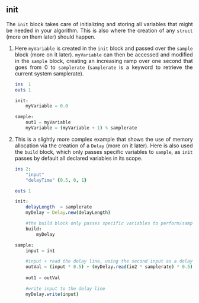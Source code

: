 <div style="text-align: justify">

## init

The `init` block takes care of initializing and storing all variables that might be needed in your algorithm. This is also where the creation of any `struct` (more on them later) should happen.


1. Here `myVariable` is created in the `init` block and passed over the `sample` block (more on it later). `myVariable` can then be accessed and modified in the `sample` block, creating an increasing ramp over one second that goes from 0 to `samplerate` (`samplerate` is a keyword to retrieve the current system samplerate).

    ```nim
    ins  1
    outs 1

    init:
        myVariable = 0.0

    sample:
        out1 = myVariable
        myVariable = (myVariable + 1) % samplerate
    ```

2. This is a slightly more complex example that shows the use of memory allocation via the creation of a `Delay` (more on it later). Here is also used the `build` block, which only passes specific variables to `sample`, as `init` passes by default all declared variables in its scope.

    ```nim
    ins 2:
        "input"
        "delayTime" {0.5, 0, 1}

    outs 1

    init:
        delayLength  = samplerate
        myDelay = Delay.new(delayLength)

        #the build block only passes specific variables to perform/sample
        build:
            myDelay

    sample:
        input = in1

        #input + read the delay line, using the second input as a delay time control
        outVal = (input * 0.5) + (myDelay.read(in2 * samplerate) * 0.5)
        
        out1 = outVal

        #write input to the delay line
        myDelay.write(input)
    ```

</div>